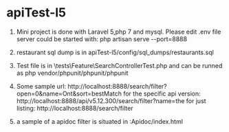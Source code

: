 # apiTest-l5
1. Mini project is done with Laravel 5,php 7 and mysql. Please edit \.env file 
server could be started with: php artisan serve --port=8888
2. restaurant sql dump is in apiTest-l5/config/sql_dumps/restaurants.sql
3. Test file is in \tests\Feature\SearchControllerTest.php and can be runned as php vendor/phpunit/phpunit/phpunit
4. Some sample url:
  http://localhost:8888/search/filter?open=0&name=Ont&sort=bestMatch
for the specific api version: 
  http://localhost:8888/api/v5.12.300/search/filter?name=the
for just listing:
  http://localhost:8888/search/filter

5. a sample of a apidoc filter is situated in :Apidoc/index.html 
